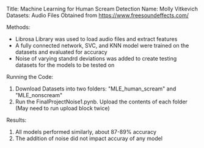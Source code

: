 Title: Machine Learning for Human Scream Detection 
Name: Molly Vitkevich
Datasets: Audio Files Obtained from https://www.freesoundeffects.com/

Methods:
- Librosa Library was used to load audio files and extract features
- A fully connected network, SVC, and KNN model were trained on the datasets and evaluated for accuracy
- Noise of varying standrd deviations was added to create testing datasets for the models to be tested on

Running the Code:
1. Download Datasets into two folders: "MLE_human_scream" and "MLE_nonscream"
2. Run the FinalProjectNoise1.pynb. Upload the contents of each folder (May need to run upload block twice)

Results:
1. All models performed similarly, about 87-89% accuracy
2. The addition of noise did not impact accuray of any model
